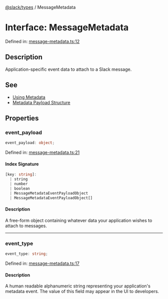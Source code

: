 [@slack/types](../index.md) / MessageMetadata

# Interface: MessageMetadata

Defined in: [message-metadata.ts:12](https://github.com/slackapi/node-slack-sdk/blob/main/packages/types/src/message-metadata.ts#L12)

## Description

Application-specific event data to attach to a Slack message.

## See

 - [Using Metadata](https://docs.slack.dev/messaging/message-metadata)
 - [Metadata Payload Structure](https://docs.slack.dev/messaging/message-metadata)

## Properties

### event\_payload

```ts
event_payload: object;
```

Defined in: [message-metadata.ts:21](https://github.com/slackapi/node-slack-sdk/blob/main/packages/types/src/message-metadata.ts#L21)

#### Index Signature

```ts
[key: string]: 
  | string
  | number
  | boolean
  | MessageMetadataEventPayloadObject
  | MessageMetadataEventPayloadObject[]
```

#### Description

A free-form object containing whatever data your application wishes to attach to messages.

***

### event\_type

```ts
event_type: string;
```

Defined in: [message-metadata.ts:17](https://github.com/slackapi/node-slack-sdk/blob/main/packages/types/src/message-metadata.ts#L17)

#### Description

A human readable alphanumeric string representing your application's metadata event.
The value of this field may appear in the UI to developers.
